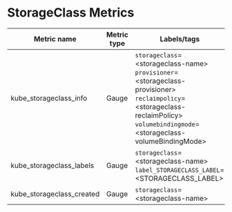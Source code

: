# StorageClass Metrics

| Metric name| Metric type | Labels/tags | Status |
| ---------- | ----------- | ----------- | ----------- |
| kube_storageclass_info | Gauge | `storageclass`=&lt;storageclass-name&gt; <br> `provisioner`=&lt;storageclass-provisioner&gt; <br> `reclaimpolicy`=&lt;storageclass-reclaimPolicy&gt; <br> `volumebindingmode`=&lt;storageclass-volumeBindingMode&gt; | STABLE |
| kube_storageclass_labels | Gauge | `storageclass`=&lt;storageclass-name&gt; <br> `label_STORAGECLASS_LABEL`=&lt;STORAGECLASS_LABEL&gt; | STABLE |
| kube_storageclass_created  | Gauge | `storageclass`=&lt;storageclass-name&gt; | STABLE |
